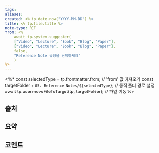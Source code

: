 ```yaml
---
tags:
aliases: 
created: <% tp.date.now("YYYY-MM-DD") %>
title: <% tp.file.title %>
note-type: REF
from: <%
	await tp.system.suggester(
	["Video", "Lecture", "Book", "Blog", "Paper"],
	["Video", "Lecture", "Book", "Blog", "Paper"],
	false,
	"Reference Note 유형을 선택하세요"
	)
%>
---
```

<%*
const selectedType = tp.frontmatter.from; // 'from' 값 가져오기
const targetFolder = `05. Reference Notes/${selectedType}`; // 동적 폴더 경로 설정
await tp.user.moveFileToTarget(tp, targetFolder); // 파일 이동
%>

## 출처

## 요약

## 코멘트